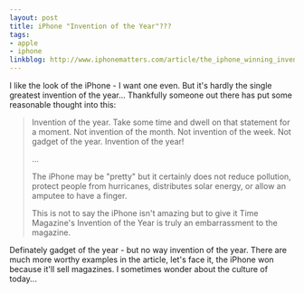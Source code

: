 ```yaml
---
layout: post
title: iPhone "Invention of the Year"???
tags:
- apple
- iphone
linkblog: http://www.iphonematters.com/article/the_iphone_winning_invention_of_the_year_is_an_embarrassment_382
---
```


I like the look of the iPhone - I want one even. But it's hardly the single greatest invention of the
year... Thankfully someone out there has put some reasonable thought into this:

> Invention of the year. Take some time and dwell on that statement for a moment. Not invention of the month.
> Not invention of the week. Not gadget of the year. Invention of the year!
>
> ...
>
> The iPhone may be "pretty" but it certainly does not reduce pollution, protect people from hurricanes,
> distributes solar energy, or allow an amputee to have a finger.
>
> This is not to say the iPhone isn't amazing but to give it Time Magazine's Invention of the Year is truly
> an embarrassment to the magazine.

Definately gadget of the year - but no way invention of the year. There are much more worthy examples in
the article, let's face it, the iPhone won because it'll sell magazines. I sometimes wonder about the
culture of today...
